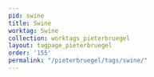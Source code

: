 ```yaml
---
pid: swine
title: Swine
worktag: Swine
collection: worktags_pieterbruegel
layout: tagpage_pieterbruegel
order: '155'
permalink: "/pieterbruegel/tags/swine/"
---
```

